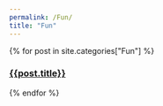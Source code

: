 ```yaml
---
permalink: /Fun/
title: "Fun"
---
```


{% for post in site.categories["Fun"] %}
<article class="archive-item">
    <h3><a href="{{ site.baseurl }}{{ post.url }}">{{post.title}}</a></h3>
</article>
{% endfor %}
